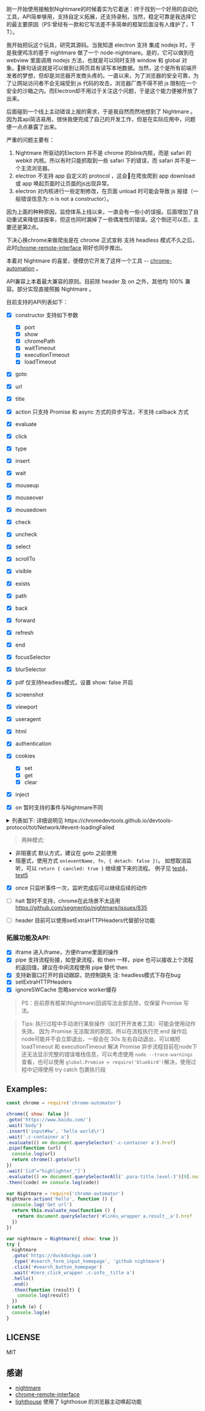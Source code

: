 刚一开始使用接触到Nightmare的时候着实为它着迷：终于找到一个好用的自动化工具，API简单够用，支持自定义拓展，还支持录制，当然，稳定可靠是我选择它的最主要原因（PS:曾经有一款和它写法差不多简单的框架后面没有人维护了，T T）。

我开始把玩这个玩具，研究其源码。当我知道 electron 支持 集成 nodejs 时，于是我便鸡冻的基于 nightmare 做了一个 node-nightmare。是的，它可以做到在 webview 里面调用 nodejs 方法，也就是可以同时支持 window 和 global 对象。换句话说就是可以做到让网页具有读写本地数据。当然，这个是所有前端开发者的梦想，但却是浏览器开发商头疼的。一直以来，为了浏览器的安全可靠，为了让网站访问者不会无端受到 js 代码的攻击，浏览器厂商不得不把 js 限制在一个安全的沙箱之内。而Electron却不用过于关注这个问题，于是这个能力便被开放了出来。

后面碰到一个线上主动错误上报的需求，于是我自然而然地想到了 Nightmare 。因为其api简洁易用，很快我便完成了自己的开发工作，但是在实际应用中，问题便一点点暴露了出来。

严重的问题主要有：

1. Nightmare 所驱动的Electorn 并不是 chrome 的blink内核，而是 safari 的 webkit 内核。所以有时只能抓取到一些 safari 下的错误，而 safari 并不是一个主流浏览器。
2. electron 不支持 app 自定义的 protocol ，这会在爬虫爬到 app download 或 app 唤起页面时让页面的js出现异常。
3. electron 对内核进行一些定制修改，在页面 unload 时可能会导致 js 报错（一般错误信息为: n is not a constructor）。

因为上面的种种原因，监控体系上线以来，一直会有一些小的误报。后面增加了自动重试来降低误报率，但这也同时漏掉了一些偶发性的错误。这个倒还可以忍，主要还是第2点。

下决心换chrome来做爬虫是在 chrome 正式宣称 支持 headless 模式不久之后，此时[chrome-remote-interface](https://github.com/cyrus-and/chrome-remote-interface) 刚好也同步推出。

本着对 Nightmare 的喜爱，便模仿它开发了这样一个工具 -- [chrome-automation](https://github.com/lwdgit/chrome-automator) 。

API兼容上本着最大兼容的原则。目前除 header 及 on 之外，其他均 100% 兼容。部分实现直接照搬 Nightmare 。

目前支持的API列表如下：

 - [x] constructor 支持如下参数

    - [x] port
    - [x] show
    - [x] chromePath
    - [x] waitTimeout
    - [x] executionTimeout
    - [x] loadTimeout

 - [x] goto
 - [x] url
 - [x] title
 - [x] action 只支持 Promise 和 async 方式的异步写法，不支持 callback 方式
 - [x] evaluate
 - [x] click
 - [x] type
 - [x] insert
 - [x] wait
 - [x] mouseup
 - [x] mouseover
 - [x] mousedown
 - [x] check
 - [x] uncheck
 - [x] select
 - [x] scrollTo
 - [x] visible
 - [x] exists
 - [x] path
 - [x] back
 - [x] forward
 - [x] refresh
 - [x] end
 - [x] focusSelector
 - [x] blurSelector
 - [x] pdf 仅支持headless模式，设置 show: false 开启
 - [x] screenshot
 - [x] viewport
 - [x] useragent
 - [x] html
 - [x] authentication
 - [x] cookies

    - [x] set
    - [x] get
    - [x] clear
 
 - [x] inject
 - [x] on 暂时支持的事件与Nightmare不同

 <details>
 <summary>列表如下: 详细说明见 https://chromedevtools.github.io/devtools-protocol/tot/Network/#event-loadingFailed </summary>
 
  - [x] Page.javascriptDialogOpening  弹窗事件
  - [x] Console.messageAdded  旧console事件，不建议使用
  - [x] Runtime.consoleAPICalled  console事件
  
  - [x] Network.resourceChangedPriority
  - [x] Network.requestWillBeSent
  - [x] Network.requestServedFromCache
  - [x] Network.responseReceived
  - [x] Network.dataReceived
  - [x] Network.loadingFinished
  - [x] Network.loadingFailed
  - [x] Network.webSocketWillSendHandshakeRequest
  - [x] Network.webSocketHandshakeResponseReceived
  - [x] Network.webSocketCreated
  - [x] Network.webSocketClosed
  - [x] Network.webSocketFrameReceived
  - [x] Network.webSocketFrameError
  - [x] Network.webSocketFrameSent
  - [x] Network.eventSourceMessageReceived
  - [x] Network.requestIntercepted

  - [x] Page.domContentEventFired
  - [x] Page.loadEventFired
  - [x] Page.frameAttached
  - [x] Page.frameNavigated
  - [x] Page.frameDetached
  - [x] Page.frameStartedLoading
  - [x] Page.frameStoppedLoading
  - [x] Page.frameScheduledNavigation
  - [x] Page.frameClearedScheduledNavigation
  - [x] Page.frameResized
  - [x] Page.javascriptDialogClosed
  - [x] Page.screencastFrame
  - [x] Page.screencastVisibilityChanged
  - [x] Page.interstitialShown
  - [x] Page.interstitialHidden

 </details>

 > 两种模式: 
  * 非阻塞式 默认方式，建议在 goto 之前使用
  * 阻塞式，使用方式 `on(eventName, fn, { detach: false })`。 如想取消监听，可以 `return { cancled: true }` 继续接下来的流程。
  例子见 [test4](./tests/test4.js)，[test5](./tests/test4.js)

 
 - [x] once 只监听事件一次，监听完成后可以继续后续的动作

 - [ ] halt 暂时不支持，chrome在此场景不太适用 https://github.com/segmentio/nightmare/issues/835
 - [ ] header 目前可以使用setExtraHTTPHeaders代替部分功能
 

### 拓展功能及API:

 - [x] iframe 进入iframe，方便iframe里面的操作
 - [x] pipe 支持流程衔接，如登录流程，和 then 一样，pipe 也可以接收上个流程的返回值，建议在中间流程使用 pipe 替代 then
 - [x] 支持新窗口打开时自动跟踪，防控制跳失 注: headless模式下存在bug
 - [x] setExtraHTTPHeaders
 - [x] ignoreSWCache 忽略service worker缓存

> PS：目前原有框架(Nightmare)回调写法全部去除，仅保留 Promise 写法。

> Tips: 执行过程中手动进行某些操作（如打开开发者工具）可能会使用动作失效。
> 因为 Promise 无法取消的原因，所以在流程执行完 end 操作后node可能并不会立即退出，一般会在 30s 左右自动退出，可以缩短 loadTimeout 和 executionTimeout 解决
> Promise 异步流程目前在node下还无法显示完整的错误堆栈信息，可以考虑使用 `node --trace-warnings` 查看，也可以使用 `global.Promise = require('bluebird')`解决，使用过程中记得使用 try catch 包裹执行段

## Examples:

```javascript
const chrome = require('chrome-automator')

chrome({ show: false })
.goto('https://www.baidu.com/')
.wait('body')
.insert('input#kw', 'hello world\r')
.wait('.c-container a')
.evaluate(() => document.querySelector('.c-container a').href)
.pipe(function (url) {
  console.log(url)
  return chrome().goto(url)
})
.wait('[id^="highlighter_"]')
.evaluate(() => document.querySelectorAll('.para-title.level-3')[9].nextElementSibling.querySelector('.code').textContent)
.then((code) => console.log(code))
```

```javascript
var Nightmare = require('chrome-automator')
Nightmare.action('hello', function () {
  console.log('Get url')
  return this.evaluate_now(function () {
    return document.querySelector('#links_wrapper a.result__a').href
  })
})

var nightmare = Nightmare({ show: true })
try {
  nightmare
  .goto('https://duckduckgo.com')
  .type('#search_form_input_homepage', 'github nightmare')
  .click('#search_button_homepage')
  .wait('#zero_click_wrapper .c-info__title a')
  .hello()
  .end()
  .then(function (result) {
    console.log(result)
  })
} catch (e) {
  console.log(e)
}

```

## LICENSE

MIT

## 感谢
 
 * [nightmare](https://github.com/segmentio/nightmare)
 * [chrome-remote-interface](https://github.com/cyrus-and/chrome-remote-interface)
 * [lighthouse](https://github.com/GoogleChrome/lighthouse) 使用了 lighthosue 的浏览器主动唤起功能